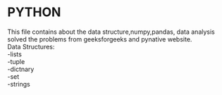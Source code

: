 # PYTHON 
This file contains about the data structure,numpy,pandas, data analysis
<br>
solved the problems from geeksforgeeks and pynative website.
<br>
Data Structures:
<br>
 -lists
 <br>
 -tuple
 <br>
 -dictnary
 <br>
 -set
 <br>
 -strings
